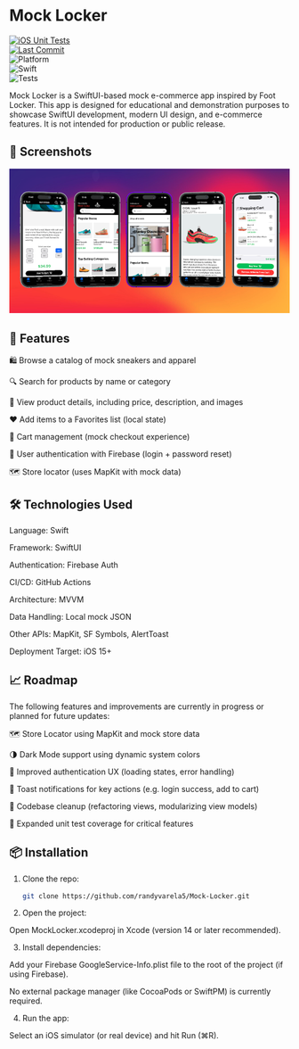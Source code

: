 # Mock Locker

[![iOS Unit Tests](https://github.com/randyvarela5/Mock-Locker/actions/workflows/test.yaml/badge.svg)](https://github.com/randyvarela5/Mock-Locker/actions/workflows/test.yaml)  
[![Last Commit](https://img.shields.io/github/last-commit/randyvarela5/Mock-Locker)](https://github.com/randyvarela5/Mock-Locker/commits/main)   
![Platform](https://img.shields.io/badge/platform-iOS-blue)  
![Swift](https://img.shields.io/badge/swift-5.9-orange)  
![Tests](https://img.shields.io/badge/tests-passing-brightgreen)  

Mock Locker is a SwiftUI-based mock e-commerce app inspired by Foot Locker. This app is designed for educational and demonstration purposes to showcase SwiftUI development, modern UI design, and e-commerce features. It is not intended for production or public release.

## 📸 Screenshots

![Hero Banner](newHero.png)

## 🚀 Features

🛍️ Browse a catalog of mock sneakers and apparel

🔍 Search for products by name or category

🧾 View product details, including price, description, and images

❤️ Add items to a Favorites list (local state)

🛒 Cart management (mock checkout experience)

🔐 User authentication with Firebase (login + password reset)

🗺️ Store locator (uses MapKit with mock data)


## 🛠️ Technologies Used

Language: Swift

Framework: SwiftUI

Authentication: Firebase Auth  

CI/CD: GitHub Actions  

Architecture: MVVM

Data Handling: Local mock JSON

Other APIs: MapKit, SF Symbols, AlertToast

Deployment Target: iOS 15+


## 📈 Roadmap
The following features and improvements are currently in progress or planned for future updates:

🗺️ Store Locator using MapKit and mock store data

🌗 Dark Mode support using dynamic system colors

🔐 Improved authentication UX (loading states, error handling)

💬 Toast notifications for key actions (e.g. login success, add to cart)

🧹 Codebase cleanup (refactoring views, modularizing view models)

🧪 Expanded unit test coverage for critical features

## 📦 Installation

1. Clone the repo:
   ```bash
   git clone https://github.com/randyvarela5/Mock-Locker.git


2. Open the project:

Open MockLocker.xcodeproj in Xcode (version 14 or later recommended).


3. Install dependencies:

Add your Firebase GoogleService-Info.plist file to the root of the project (if using Firebase).

No external package manager (like CocoaPods or SwiftPM) is currently required.


4. Run the app:

Select an iOS simulator (or real device) and hit Run (⌘R).
